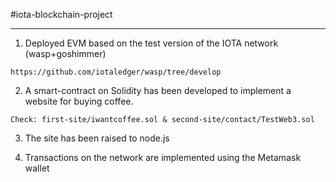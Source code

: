 #iota-blockchain-project
<hr>

1. Deployed EVM based on the test version of the IOTA network (wasp+goshimmer)
```
https://github.com/iotaledger/wasp/tree/develop
```
2. A smart-contract on Solidity has been developed to implement a website for buying coffee.
```
Check: first-site/iwantcoffee.sol & second-site/contact/TestWeb3.sol
```
3. The site has been raised to node.js

4. Transactions on the network are implemented using the Metamask wallet

